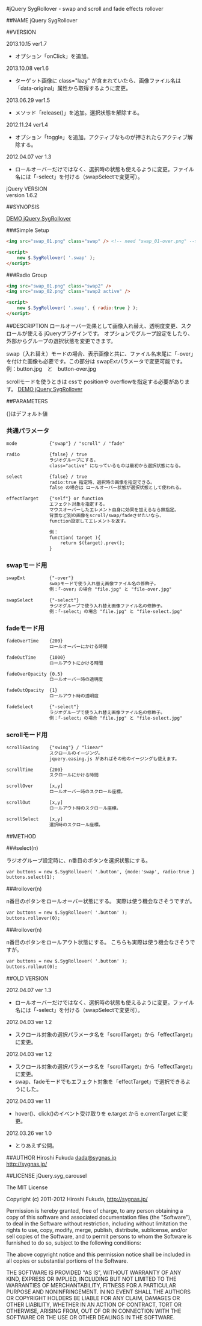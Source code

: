 #jQuery SygRollover - swap and scroll and fade effects rollover

##NAME
jQuery SygRollover

##VERSION

2013.10.15 ver1.7

* オプション「onClick」を追加。

2013.10.08 ver1.6

* ターゲット画像に class="lazy" が含まれていたら、画像ファイル名は「data-original」属性から取得するように変更。

2013.06.29 ver1.5

* メソッド「release()」を追加。選択状態を解除する。

2012.11.24 ver1.4

* オプション「toggle」を追加。アクティブなものが押されたらアクティブ解除する。

2012.04.07 ver 1.3

* ロールオーバーだけではなく、選択時の状態も使えるように変更。ファイル名には「-select」を付ける（swapSelectで変更可）。

jQuery VERSION  
version 1.6.2


##SYNOPSIS

[DEMO jQuery SygRollover](http://sygnas.jp/sygrollover/)

###Simple Setup
``` html
<img src="swap_01.png" class="swap" /> <!-- need "swap_01-over.png" -->

<script>
	new $.SygRollover( '.swap' );
</script>
```

###Radio Group
``` html
<img src="swap_01.png" class="swap2" />
<img src="swap_02.png" class="swap2 active" />

<script>
	new $.SygRollover( '.swap', { radio:true } );
</script>
```

##DESCRIPTION
ロールオーバー効果として画像入れ替え、透明度変更、スクロールが使える jQueryプラグインです。
オプションでグループ設定をしたり、外部からグループの選択状態を変更できます。

swap（入れ替え）モードの場合、表示画像と共に、ファイル名末尾に「-over」を付けた画像も必要です。この部分は swapExtパラメータで変更可能です。
例：button.jpg　と　button-over.jpg

scrollモードを使うときは cssで positionや overflowを指定する必要があります。
[DEMO jQuery SygRollover](http://sygnas.jp/sygrollover/)

##PARAMETERS

{}はデフォルト値

### 共通パラメータ
``` html
mode            {"swap"} / "scroll" / "fade"

radio           {false} / true
                ラジオグループにする。
                class="active" になっているものは最初から選択状態になる。

select			{false} / true
				radio:true 指定時、選択時の画像を指定できる。
				false の場合は ロールオーバー状態が選択状態として使われる。

effectTarget    {"self"} or function
                エフェクト対象を指定する。
                マウスオーバーしたエレメント自身に効果を加えるなら無指定。
                背景など別の画像をscroll/swap/fadeさせたいなら、
                function設定してエレメントを返す。

                例：
                function( target ){
                    return $(target).prev();
                }
```

### swapモード用
``` html
swapExt         {"-over"}
                swapモードで使う入れ替え画像ファイル名の修飾子。
                例：「-over」の場合 "file.jpg" と "file-over.jpg"

swapSelect		{"-select"}
                ラジオグループで使う入れ替え画像ファイル名の修飾子。
                例：「-select」の場合 "file.jpg" と "file-select.jpg"
```

### fadeモード用
``` html
fadeOverTime    {200}
				ロールオーバーにかける時間

fadeOutTime     {1000}
				ロールアウトにかける時間

fadeOverOpacity {0.5}
				ロールオーバー時の透明度

fadeOutOpacity  {1}
				ロールアウト時の透明度

fadeSelect		{"-select"}
                ラジオグループで使う入れ替え画像ファイル名の修飾子。
                例：「-select」の場合 "file.jpg" と "file-select.jpg"
```

### scrollモード用
``` html
scrollEasing    {"swing"} / "linear"
				スクロールのイージング。
				jquery.easing.js があればその他のイージングも使えます。

scrollTime      {200}
				スクロールにかける時間

scrollOver      [x,y]
				ロールオーバー時のスクロール座標。

scrollOut       [x,y]
				ロールアウト時のスクロール座標。

scrollSelect    [x,y]
				選択時のスクロール座標。
```

##METHOD

###select(n)

ラジオグループ設定時に、n番目のボタンを選択状態にする。

``` html
var buttons = new $.SygRollover( '.button', {mode:'swap', radio:true } );
buttons.select(1);
```

###rollover(n)

n番目のボタンをロールオーバー状態にする。
実際は使う機会なさそうですが。

``` html
var buttons = new $.SygRollover( '.button' );
buttons.rollover(0);
```

###rollover(n)

n番目のボタンをロールアウト状態にする。
こちらも実際は使う機会なさそうですが。

``` html
var buttons = new $.SygRollover( '.button' );
buttons.rollout(0);
```

##OLD VERSION

2012.04.07 ver 1.3

* ロールオーバーだけではなく、選択時の状態も使えるように変更。ファイル名には「-select」を付ける（swapSelectで変更可）。

2012.04.03 ver 1.2

* スクロール対象の選択パラメータ名を「scrollTarget」から「effectTarget」に変更。

2012.04.03 ver 1.2

* スクロール対象の選択パラメータ名を「scrollTarget」から「effectTarget」に変更。
* swap、fadeモードでもエフェクト対象を「effectTarget」で選択できるようにした。

2012.04.03 ver 1.1

* hover()、click()のイベント受け取りを e.target から e.crrentTarget に変更。

2012.03.26 ver 1.0

* とりあえず公開。

##AUTHOR
Hiroshi Fukuda <dada@sygnas.jp>  
http://sygnas.jp/

##LICENSE
jQuery.syg_carousel

The MIT License

Copyright (c) 2011-2012 Hiroshi Fukuda, http://sygnas.jp/

Permission is hereby granted, free of charge, to any person obtaining a copy
of this software and associated documentation files (the "Software"), to deal
in the Software without restriction, including without limitation the rights
to use, copy, modify, merge, publish, distribute, sublicense, and/or sell
copies of the Software, and to permit persons to whom the Software is
furnished to do so, subject to the following conditions:

The above copyright notice and this permission notice shall be included in
all copies or substantial portions of the Software.

THE SOFTWARE IS PROVIDED "AS IS", WITHOUT WARRANTY OF ANY KIND, EXPRESS OR
IMPLIED, INCLUDING BUT NOT LIMITED TO THE WARRANTIES OF MERCHANTABILITY,
FITNESS FOR A PARTICULAR PURPOSE AND NONINFRINGEMENT. IN NO EVENT SHALL THE
AUTHORS OR COPYRIGHT HOLDERS BE LIABLE FOR ANY CLAIM, DAMAGES OR OTHER
LIABILITY, WHETHER IN AN ACTION OF CONTRACT, TORT OR OTHERWISE, ARISING FROM,
OUT OF OR IN CONNECTION WITH THE SOFTWARE OR THE USE OR OTHER DEALINGS IN
THE SOFTWARE.
